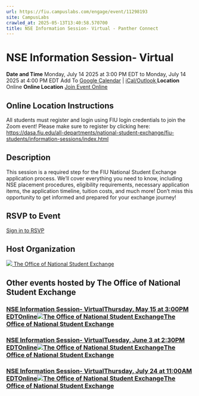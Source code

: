```yaml
---
url: https://fiu.campuslabs.com/engage/event/11298193
site: CampusLabs
crawled_at: 2025-05-13T13:40:58.570700
title: NSE Information Session- Virtual - Panther Connect
---
```


# NSE Information Session- Virtual
**Date and Time**
Monday, July 14 2025 at 3:00 PM EDT  to 
Monday, July 14 2025 at 4:00 PM EDT
Add To [Google Calendar](https://fiu.campuslabs.com/engage/event/11298193/googlepublish) | [iCal/Outlook ](https://fiu.campuslabs.com/engage/event/11298193.ics)
**Location**
Online
**Online Location**
[Join Event Online](https://dasa.fiu.edu/all-departments/national-student-exchange/fiu-students/information-sessions/index.html "Online Location Link")
## Online Location Instructions
All students must register and login using FIU login credentials to join the Zoom event! Please make sure to register by clicking here: https://dasa.fiu.edu/all-departments/national-student-exchange/fiu-students/information-sessions/index.html
## Description
This session is a required step for the FIU National Student Exchange application process. We’ll cover everything you need to know, including NSE placement procedures, eligibility requirements, necessary application items, the application timeline, tuition costs, and much more! Don’t miss this opportunity to get informed and prepared for your exchange journey!
## RSVP to Event
[Sign in to RSVP](https://fiu.campuslabs.com/engage/account/login?returnUrl=/engage/event/11298193)
## Host Organization
[![](https://se-images.campuslabs.com/clink/images/2f1abc5d-4a78-4c04-9d19-60e161ef44c4cc86351e-b02a-4719-a52a-9b51e5c73940.jpg?preset=small-sq) The Office of National Student Exchange ](https://fiu.campuslabs.com/engage/organization/nse)
## Other events hosted by The Office of National Student Exchange
### [NSE Information Session- VirtualThursday, May 15 at 3:00PM EDTOnline![The Office of National Student Exchange](https://se-images.campuslabs.com/clink/images/2f1abc5d-4a78-4c04-9d19-60e161ef44c4cc86351e-b02a-4719-a52a-9b51e5c73940.jpg?preset=small-sq)The Office of National Student Exchange](https://fiu.campuslabs.com/engage/event/11134662)
### [NSE Information Session- VirtualTuesday, June 3 at 2:30PM EDTOnline![The Office of National Student Exchange](https://se-images.campuslabs.com/clink/images/2f1abc5d-4a78-4c04-9d19-60e161ef44c4cc86351e-b02a-4719-a52a-9b51e5c73940.jpg?preset=small-sq)The Office of National Student Exchange](https://fiu.campuslabs.com/engage/event/11298120)
### [NSE Information Session- VirtualThursday, July 24 at 11:00AM EDTOnline![The Office of National Student Exchange](https://se-images.campuslabs.com/clink/images/2f1abc5d-4a78-4c04-9d19-60e161ef44c4cc86351e-b02a-4719-a52a-9b51e5c73940.jpg?preset=small-sq)The Office of National Student Exchange](https://fiu.campuslabs.com/engage/event/11298211)
